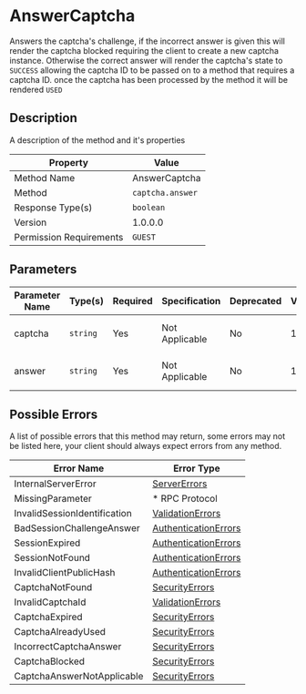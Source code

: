 # AnswerCaptcha

Answers the captcha's challenge, if the incorrect answer is given
this will render the captcha blocked requiring the client to create a
new captcha instance. Otherwise the correct answer will render the
captcha's state to `SUCCESS` allowing the captcha ID to be passed on to
a method that requires a captcha ID. once the captcha has been processed
by the method it will be rendered `USED`


## Description

A description of the method and it's properties

| Property                | Value            |
|-------------------------|------------------|
| Method Name             | AnswerCaptcha    |
| Method                  | `captcha.answer` |
| Response Type(s)        | `boolean`        |
| Version                 | 1.0.0.0          |
| Permission Requirements | `GUEST`          |


## Parameters

| Parameter Name | Type(s)  | Required | Specification  | Deprecated | Versions | Description                    |
|----------------|----------|----------|----------------|------------|----------|--------------------------------|
| captcha        | `string` | Yes      | Not Applicable | No         | 1.0      | The ID of the captcha instance |
| answer         | `string` | Yes      | Not Applicable | No         | 1.0      | The answer to the captcha      |


## Possible Errors

A list of possible errors that this method may return, some errors
may not be listed here, your client should always expect errors from
any method.

| Error Name                   | Error Type                                                   |
|------------------------------|--------------------------------------------------------------|
| InternalServerError          | [ServerErrors](../../Errors/ServerErrors.md)                 |
| MissingParameter             | * RPC Protocol                                               |
| InvalidSessionIdentification | [ValidationErrors](../../Errors/ValidationErrors.md)         |
| BadSessionChallengeAnswer    | [AuthenticationErrors](../../Errors/AuthenticationErrors.md) |
| SessionExpired               | [AuthenticationErrors](../../Errors/AuthenticationErrors.md) |
| SessionNotFound              | [AuthenticationErrors](../../Errors/AuthenticationErrors.md) |
| InvalidClientPublicHash      | [AuthenticationErrors](../../Errors/AuthenticationErrors.md) |
| CaptchaNotFound              | [SecurityErrors](../../Errors/SecurityErrors.md)             |
| InvalidCaptchaId             | [ValidationErrors](../../Errors/ValidationErrors.md)         |
| CaptchaExpired               | [SecurityErrors](../../Errors/SecurityErrors.md)             |
| CaptchaAlreadyUsed           | [SecurityErrors](../../Errors/SecurityErrors.md)             |
| IncorrectCaptchaAnswer       | [SecurityErrors](../../Errors/SecurityErrors.md)             |
| CaptchaBlocked               | [SecurityErrors](../../Errors/SecurityErrors.md)             |
| CaptchaAnswerNotApplicable   | [SecurityErrors](../../Errors/SecurityErrors.md)             |